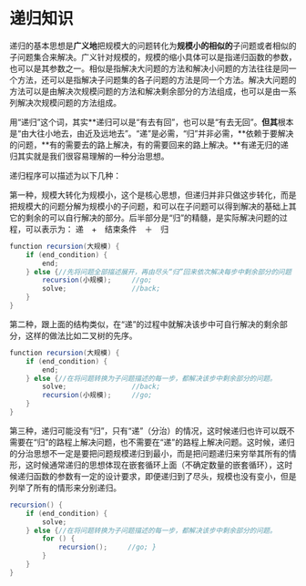 # 递归知识

递归的基本思想是**广义地**把规模大的问题转化为**规模小的相似的**子问题或者相似的子问题集合来解决。广义针对规模的，规模的缩小具体可以是指递归函数的参数，也可以是其参数之一。相似是指解决大问题的方法和解决小问题的方法往往是同一个方法，还可以是指解决子问题集的各子问题的方法是同一个方法。解决大问题的方法可以是由解决次规模问题的方法和解决剩余部分的方法组成，也可以是由一系列解决次规模问题的方法组成。

 用“递归”这个词，其实**递归可以是“有去有回”，也可以是“有去无回”。**但其**根本是“由大往小地去，由近及远地去”。“递”是必需，“归”并非必需，**依赖于要解决的问题，**有的需要去的路上解决，有的需要回来的路上解决。**有递无归的递归其实就是我们很容易理解的一种分治思想。

递归程序可以描述为以下几种：

第一种，规模大转化为规模小，这个是核心思想，但递归并非只做这步转化，而是把规模大的问题分解为规模小的子问题，和可以在子问题可以得到解决的基础上其它的剩余的可以自行解决的部分。后半部分是“归”的精髓，是实际解决问题的过程，可以表示为： 递　+　结束条件　＋　归

```java
function recursion(大规模) {
    if (end_condition) {
        end;
    } else {//先将问题全部描述展开，再由尽头“归”回来依次解决每步中剩余部分的问题
        recursion(小规模);     //go;
        solve;                //back;
    }
}
```

第二种，跟上面的结构类似，在“递”的过程中就解决该步中可自行解决的剩余部分，这样的做法比如二叉树的先序。

```java
function recursion(大规模) {
    if (end_condition) {
        end;
    } else {//在将问题转换为子问题描述的每一步，都解决该步中剩余部分的问题。
        solve;                //back;
        recursion(小规模);     //go;
    }
}
```

第三种，递归可能没有“归”，只有“递”（分治）的情况，这时候递归也许可以既不需要在“归”的路程上解决问题，也不需要在“递”的路程上解决问题。这时候，递归的分治思想不一定是要把问题规模递归到最小，而是把问题递归来穷举其所有的情形，这时候通常递归的思想体现在嵌套循环上面（不确定数量的嵌套循环），这时候递归函数的参数有一定的设计要求，即便递归到了尽头，规模也没有变小，但是列举了所有的情形来分别递归。

```java
recursion() {
    if (end_condition) {
        solve;
    } else {//在将问题转换为子问题描述的每一步，都解决该步中剩余部分的问题。
        for () {
            recursion();     //go; }
        }
    }
}
```



